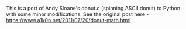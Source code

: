This is a port of Andy Sloane's donut.c (spinning ASCII donut) to Python with some minor modifications. See the original post here - https://www.a1k0n.net/2011/07/20/donut-math.html
